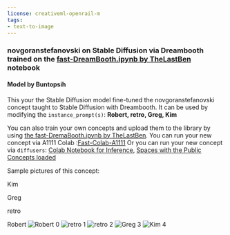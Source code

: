 ```yaml
---
license: creativeml-openrail-m
tags:
- text-to-image
---
```

### novgoranstefanovski on Stable Diffusion via Dreambooth trained on the [fast-DreamBooth.ipynb by TheLastBen](https://colab.research.google.com/github/TheLastBen/fast-stable-diffusion/blob/main/fast-DreamBooth.ipynb) notebook
#### Model by Buntopsih
This your the Stable Diffusion model fine-tuned the novgoranstefanovski concept taught to Stable Diffusion with Dreambooth.
It can be used by modifying the `instance_prompt(s)`: **Robert, retro, Greg, Kim**

You can also train your own concepts and upload them to the library by using [the fast-DremaBooth.ipynb by TheLastBen](https://colab.research.google.com/github/TheLastBen/fast-stable-diffusion/blob/main/fast-DreamBooth.ipynb).
You can run your new concept via A1111 Colab :[Fast-Colab-A1111](https://colab.research.google.com/github/TheLastBen/fast-stable-diffusion/blob/main/fast_stable_diffusion_AUTOMATIC1111.ipynb)
Or you can run your new concept via `diffusers`: [Colab Notebook for Inference](https://colab.research.google.com/github/huggingface/notebooks/blob/main/diffusers/sd_dreambooth_inference.ipynb), [Spaces with the Public Concepts loaded](https://huggingface.co/spaces/sd-dreambooth-library/stable-diffusion-dreambooth-concepts)

Sample pictures of this concept:

Kim

Greg



retro

Robert
![Robert 0](https://huggingface.co/Buntopsih/novgoranstefanovski/resolve/main/concept_images/Robert_Crumb_comic_style_artwork_of_novgoranstefanovski,_highly_detailed,_vibrant4.png)
    ![retro 1](https://huggingface.co/Buntopsih/novgoranstefanovski/resolve/main/concept_images/retro_comic_style_artwork_of_novgoranstefanovski,_comic_book_cover,_symmetrical,_vibrant3.png)
    ![retro 2](https://huggingface.co/Buntopsih/novgoranstefanovski/resolve/main/concept_images/retro_propaganda_poster_artwork_of_novgoranstefanovski,_symmetrical,_vibrant.png)
    ![Greg 3](https://huggingface.co/Buntopsih/novgoranstefanovski/resolve/main/concept_images/Greg_Rutkowski_style_artwork_portrait_of_novgoranstefanovski_warrior,_highly_detailed,_vibrant2.png)
    ![Kim 4](https://huggingface.co/Buntopsih/novgoranstefanovski/resolve/main/concept_images/Kim_Jung_Gi_style_artwork_portrait_of_novgoranstefanovski,_highly_detailed,_vibrant5.png)
    
